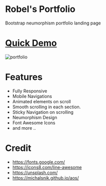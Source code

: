 # Robel's Portfolio

Bootstrap neumorphism portfolio landing page

# [Quick Demo](https://rouge9.github.io/Portfolio/)

![portfolio](https://user-images.githubusercontent.com/99325915/206838638-2f582081-2600-43c8-b1b6-e6d9ea0a3313.jpg)

# Features

- Fully Responsive
- Mobile Navigations
- Animated elements on scroll
- Smooth scrolling in each section.
- Sticky Navigation on scrolling
- Neumorphism Design
- Font Awesome Icons
- and more ..

# Credit

- https://fonts.google.com/
- https://icons8.com/line-awesome
- https://unsplash.com/
- https://michalsnik.github.io/aos/
